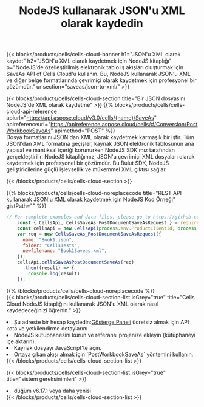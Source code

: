 ﻿---
title:  NodeJS kullanarak JSON'u XML olarak kaydedin
description:  JSON formatındaki dosyayı XML formatındaki dosya olarak kaydetmek için NodeJS için Aspose.Cells Cloud SDK'yı kullanma.
kwords: Excel, Save JSON as XML, REST, NodeJS
howto: How to save JSON as XML using Aspose.Cells Cloud NodeJS library.
---
{{< blocks/products/cells/cells-cloud-banner h1="JSON\'u XML olarak kaydet" h2="JSON\'u XML olarak kaydetmek için NodeJS kitaplığı" p="NodeJS\'de özelleştirilmiş elektronik tablo iş akışları oluşturmak için SaveAs API of Cells Cloud\'u kullanın. Bu, NodeJS kullanarak JSON\'u XML ve diğer belge formatlarında çevrimiçi olarak kaydetmek için profesyonel bir çözümdür." urlsection="saveas/json-to-xml/" >}}

{{< blocks/products/cells/cells-cloud-section title="Bir JSON dosyasını NodeJS\'de XML olarak kaydetme" >}}
{{% blocks/products/cells/cells-cloud-api-reference apiurl="https://api.aspose.cloud/v3.0/cells/{name}/SaveAs" apireferenceurl="https://apireference.aspose.cloud/cells/#/Conversion/PostWorkbookSaveAs" apimethod="POST" %}}
<br/>
Dosya formatlarını JSON'dan XML olarak kaydetmek karmaşık bir iştir. Tüm JSON'dan XML formatına geçişler, kaynak JSON elektronik tablosunun ana yapısal ve mantıksal içeriği korunurken NodeJS SDK'mız tarafından gerçekleştirilir. NodeJS kitaplığımız, JSON'u çevrimiçi XML dosyaları olarak kaydetmek için profesyonel bir çözümdür. Bu Bulut SDK, NodeJS geliştiricilerine güçlü işlevsellik ve mükemmel XML çıktısı sağlar.

{{< /blocks/products/cells/cells-cloud-section >}}

{{% blocks/products/cells/cells-cloud-noreplacecode title="REST API kullanarak JSON\'u XML olarak kaydetmek için NodeJS Kod Örneği" gistPath="" %}}
  
```js
// For complete examples and data files, please go to https://github.com/aspose-cells-cloud/aspose-cells-cloud-node/
    const { CellsApi, CellsSaveAs_PostDocumentSaveAsRequest } = require("asposecellscloud");
    const cellsApi = new CellsApi(process.env.ProductClientId, process.env.ProductClientSecret);
    var req = new CellsSaveAs_PostDocumentSaveAsRequest({
      name: "Book1.json",
      folder: "CellsTests",
      newfilename: "Book1Saveas.xml",
    });
    cellsApi.cellsSaveAsPostDocumentSaveAs(req)
      .then((result) => {
        console.log(result)
    });
```
  
{{% /blocks/products/cells/cells-cloud-noreplacecode %}}
<br/>
{{< blocks/products/cells/cells-cloud-section-list isGrey="true" title="Cells Cloud NodeJS kitaplığını kullanarak JSON\'u XML olarak nasıl kaydedeceğinizi öğrenin." >}}
<li> Şu adreste bir hesap kaydedin:<a href="https://dashboard.aspose.cloud/">Gösterge Paneli</a> ücretsiz almak için API kota ve yetkilendirme detaylarını</li>
<li>NodeJS kütüphanesini kurun ve referansı projenize ekleyin (kütüphaneyi içe aktarın).</li>
<li>Kaynak dosyayı JavaScript'te açın.</li>
<li>Ortaya çıkan akışı almak için `PostWorkbookSaveAs` yöntemini kullanın.</li>
{{< /blocks/products/cells/cells-cloud-section-list >}}

{{< blocks/products/cells/cells-cloud-section-list isGrey="true" title="sistem gereksinimleri" >}}
<li>düğüm v6.17.1 veya daha yenisi</li>
{{< /blocks/products/cells/cells-cloud-section-list >}}
